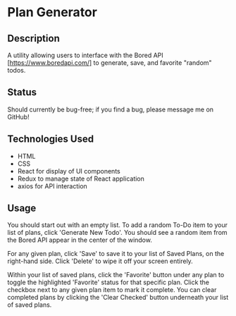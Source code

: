 # Plan Generator 

## Description

A utility allowing users to interface with the Bored API [https://www.boredapi.com/] to generate, save, and favorite "random" todos.

## Status

Should currently be bug-free; if you find a bug, please message me on GitHub!

## Technologies Used

- HTML
- CSS
- React for display of UI components
- Redux to manage state of React application
- axios for API interaction

## Usage

You should start out with an empty list. To add a random To-Do item to your list of plans, click 'Generate New Todo'. You should see a random item from the Bored API appear in the center of the window.

For any given plan, click 'Save' to save it to your list of Saved Plans, on the right-hand side. Click 'Delete' to wipe it off your screen entirely.

Within your list of saved plans, click the 'Favorite' button under any plan to toggle the highlighted 'Favorite' status for that specific plan. Click the checkbox next to any given plan item to mark it complete. You can clear completed plans by clicking the 'Clear Checked' button underneath your list of saved plans.
